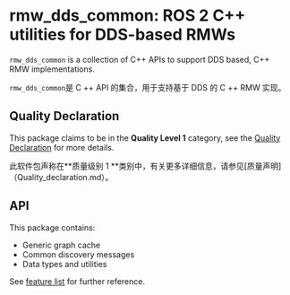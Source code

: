 # rmw_dds_common: ROS 2 C++ utilities for DDS-based RMWs

`rmw_dds_common` is a collection of C++ APIs to support DDS based, C++ RMW implementations.

`rmw_dds_common`是 C ++ API 的集合，用于支持基于 DDS 的 C ++ RMW 实现。

## Quality Declaration

This package claims to be in the **Quality Level 1** category, see the [Quality Declaration](QUALITY_DECLARATION.md) for more details.

此软件包声称在**质量级别 1 **类别中，有关更多详细信息，请参见[质量声明]（Quality_declaration.md）。

## API

This package contains:

- Generic graph cache
- Common discovery messages
- Data types and utilities

See [feature list](docs/FEATURES.md) for further reference.

